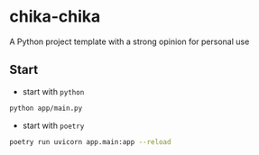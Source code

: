 # chika-chika

A Python project template with a strong opinion for personal use

## Start

- start with `python`

```bash
python app/main.py
```

- start with `poetry`

```bash
poetry run uvicorn app.main:app --reload
```
